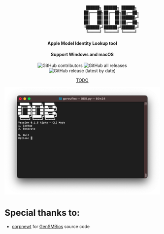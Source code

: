 ```
                                     ██████╗ ██████╗ ██████╗
                                    ██╔═══██╗██╔══██╗██╔══██╗
                                    ██║   ██║██║  ██║██████╔╝
                                    ██║   ██║██║  ██║██╔══██╗
                                    ╚██████╔╝██████╔╝██████╔╝
                                     ╚═════╝ ╚═════╝ ╚═════╝                
```

<h4 align="center">Apple Model Identity Lookup tool</h4>
<h4 align="center">Support Windows and macOS</h4>

<p align="center">
<img alt="GitHub contributors" src="https://img.shields.io/github/contributors/gorouflex/ODB?style=for-the-badge">
<img alt="GitHub all releases" src="https://img.shields.io/github/downloads/gorouflex/ODB/total?style=for-the-badge">
<img alt="GitHub release (latest by date)" src="https://img.shields.io/github/v/release/gorouflex/ODB?style=for-the-badge">

<p align="center">
  <a href="TODO.md">TODO</a>
</p>

<img src="Img/MainMenu.png" alt="Main Menu" title="Main Menu">

# Special thanks to:

- [corpnewt](https://github.com/corpnewt) for [GenSMBios](https://github.com/corpnewt/GenSMBIOS/) source code
